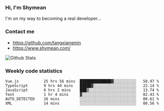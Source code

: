 ### Hi, I'm Shymean

I'm on my way to becoming a real developer...

### Contact me

- <https://github.com/tangxiangmin>
- <https://www.shymean.com/>

![Github Stats](https://github-readme-stats.vercel.app/api?username=tangxiangmin&show_icons=true&theme=dark)


###  Weekly code statistics

<!--START_SECTION:waka-->

```text
Vue.js           25 hrs 56 mins  ██████████████▓░░░░░░░░░░   58.97 %
TypeScript       9 hrs 44 mins   █████▓░░░░░░░░░░░░░░░░░░░   22.14 %
JavaScript       6 hrs 2 mins    ███▒░░░░░░░░░░░░░░░░░░░░░   13.74 %
Text             1 hr 4 mins     ▓░░░░░░░░░░░░░░░░░░░░░░░░   02.43 %
AUTO_DETECTED    16 mins         ░░░░░░░░░░░░░░░░░░░░░░░░░   00.61 %
XML              14 mins         ░░░░░░░░░░░░░░░░░░░░░░░░░   00.56 %
```

<!--END_SECTION:waka-->